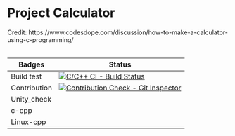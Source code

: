 <h1> Project Calculator </h1>
Credit:  https://www.codesdope.com/discussion/how-to-make-a-calculator-using-c-programming/
<br></br>

| Badges   | Status  |  
| -------- |-------    |
| Build test| [![C/C++ CI - Build Status](https://github.com/Tushar934/LTTS-STEPIN-MINI-PROJECT/actions/workflows/c-cpp.yml/badge.svg)](https://github.com/Tushar934/LTTS-STEPIN-MINI-PROJECT/actions/workflows/c-cpp.yml)         
| Contribution         |[![Contribution Check - Git Inspector](https://github.com/Tushar934/LTTS-STEPIN-MINI-PROJECT/actions/workflows/git_inspector.yml/badge.svg)](https://github.com/Tushar934/LTTS-STEPIN-MINI-PROJECT/actions/workflows/git_inspector.yml)|
| Unity_check         |
| c-cpp                |
| Linux-cpp           |
